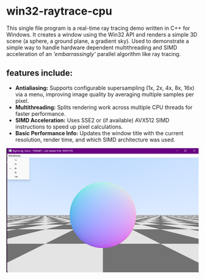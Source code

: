 # win32-raytrace-cpu

This single file program is a real-time ray tracing demo written in C++ for Windows. It creates a window using the Win32 API and renders a simple 3D scene (a sphere, a ground plane, a gradient sky). 
Used to demonstrate a simple way to handle hardware dependent multithreading and SIMD acceleration of an _'embarrassingly'_ parallel algorithm like ray tracing.

## features include:
- **Antialiasing:** Supports configurable supersampling (1x, 2x, 4x, 8x, 16x) via a menu, improving image quality by averaging multiple samples per pixel.
- **Multithreading:** Splits rendering work across multiple CPU threads for faster performance.
- **SIMD Acceleration:** Uses SSE2 or (if available) AVX512 SIMD instructions to speed up pixel calculations.
- **Basic Performance Info:** Updates the window title with the current resolution, render time, and which SIMD architecture was used.

![Screenshot](./images/example.png)